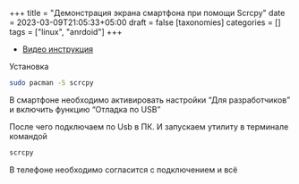 +++
title = "Демонстрация экрана смартфона при помощи Scrcpy"
date = 2023-03-09T21:05:33+05:00
draft = false
[taxonomies]
categories = []
tags = ["linux", "anrdoid"]
+++

- [Видео инструкция](https://www.youtube.com/watch?v=zTYYdPS4SOA)

Установка

```sh
sudo pacman -S scrcpy
```

В смартфоне необходимо активировать настройки “Для разработчиков” и включить функцию “Отладка по USB”

После чего подключаем по Usb в ПК. И запускаем утилиту в терминале командой

```sh
scrcpy
```

В телефоне необходимо согласится с подключением и всё
